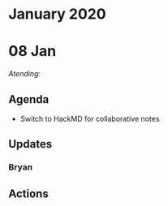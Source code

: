 # January 2020

# 08 Jan

*Atending:*

## Agenda
* Switch to HackMD for collaborative notes

## Updates

### Bryan

## Actions